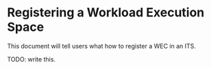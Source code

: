 # Registering a Workload Execution Space

This document will tell users what how to register a WEC in an ITS.

TODO: write this.

